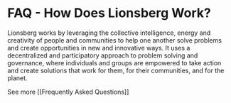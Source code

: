 # FAQ - How Does Lionsberg Work?

Lionsberg works by leveraging the collective intelligence, energy and creativity of people and communities to help one another solve problems and create opportunities in new and innovative ways. It uses a decentralized and participatory approach to problem solving and governance, where individuals and groups are empowered to take action and create solutions that work for them, for their communities, and for the planet. 

See more [[Frequently Asked Questions]]  